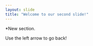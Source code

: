 ```yaml
---
layout: slide
title: "Welcome to our second slide!"
---
```

*New section.

Use the left arrow to go back!
